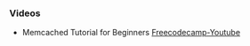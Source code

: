 ### Videos 
- Memcached Tutorial for Beginners [Freecodecamp-Youtube](https://youtu.be/VhM2ByShhzE?si=QS6hTfnsAyoJiP8U)